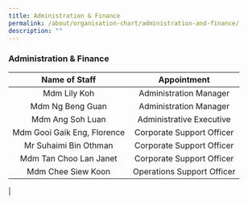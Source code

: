 ```yaml
---
title: Administration & Finance
permalink: /about/organisation-chart/administration-and-finance/
description: ""
---
```

### **Administration & Finance**

| Name of Staff | Appointment |
|:---:|:---:|
| Mdm Lily Koh | Administration Manager |
| Mdm Ng Beng Guan | Administration Manager |
| Mdm Ang Soh Luan | Administrative Executive |
|  Mdm Gooi Gaik Eng, Florence | Corporate Support Officer |
| Mr Suhaimi Bin Othman | Corporate Support Officer |
|  Mdm Tan Choo Lan Janet | Corporate Support Officer |
| Mdm Chee Siew Koon  | Operations Support Officer  |
|
